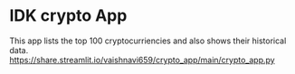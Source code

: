 # IDK crypto App
This app lists the top 100 cryptocurriencies and also shows their historical data. 
https://share.streamlit.io/vaishnavi659/crypto_app/main/crypto_app.py
